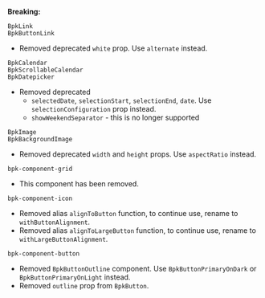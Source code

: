 **Breaking:**

`BpkLink`<br />
`BpkButtonLink`
  - Removed deprecated `white` prop. Use `alternate` instead.

`BpkCalendar` <br />
`BpkScrollableCalendar` <br />
`BpkDatepicker`
  - Removed deprecated
    - `selectedDate`, `selectionStart`, `selectionEnd`, `date`. Use `selectionConfiguration` prop instead.
    - `showWeekendSeparator` - this is no longer supported
 
`BpkImage`<br />
`BpkBackgroundImage`
  - Removed deprecated `width` and `height` props. Use `aspectRatio` instead.

`bpk-component-grid`
  - This component has been removed.

`bpk-component-icon`
  - Removed alias `alignToButton` function, to continue use, rename to `withButtonAlignment`.
  - Removed alias `alignToLargeButton` function, to continue use, rename to `withLargeButtonAlignment`.

`bpk-component-button`
  - Removed `BpkButtonOutline` component. Use `BpkButtonPrimaryOnDark` or `BpkButtonPrimaryOnLight` instead.
  - Removed `outline` prop from `BpkButton`.

